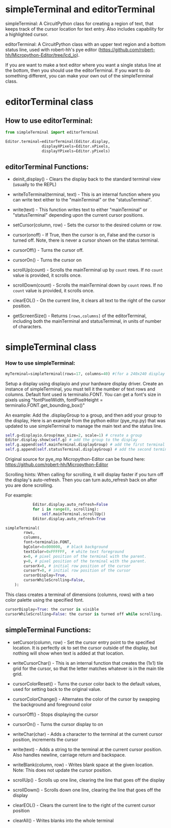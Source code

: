 # simpleTerminal and editorTerminal

simpleTerminal:  A CircuitPython class for creating a region of text, that keeps track of the cursor location for text entry.  Also includes capability for a highlighted cursor.

editorTerminal: A CircuitPython class with an upper text region and a bottom status line, used with robert-hh's pye editor (https://github.com/robert-hh/Micropython-Editor/tree/lcd_io).

If you are want to make a text editor where you want a single status line at the bottom, then you should use the editorTerminal.  If you want to do something different, you can make your own out of the simpleTerminal class.

# editorTerminal class

## How to use editorTerminal:
```python
from simpleTerminal import editorTerminal

Editor.terminal=editorTerminal(Editor.display, 
				displayXPixels=Editor.xPixels,
				displayYPixels=Editor.yPixels)
```                

## editorTerminal Functions:

- deinit_display() - Clears the display back to the standard terminal view (usually to the REPL)

- writeToTerminal(terminal, text) - This is an internal function where you can write text either to the "mainTerminal" or the "statusTerminal".

- write(text) - This function writes text to either "mainTerminal" or "statusTerminal" depending upon the current cursor positions.

- setCursor(column, row) - Sets the cursor to the desired column or row.  

- cursor(onoff) - If True, then the cursor is on, False and the cursor is turned off.
	Note, there is never a cursor shown on the status terminal.

- cursorOff() - Turns the cursor off.

- cursorOn() - Turns the cursor on

- scrollUp(count) - Scrolls the mainTerminal up by `count` rows.  If no `count` value is provided, it scrolls once.

- scrollDown(count) - Scrolls the mainTerminal down by `count` rows.  If no `count` value is provided, it scrolls once.

- clearEOL() - On the current line, it clears all text to the right of the cursor position.

- getScreenSize() - Returns `[rows,columns]` of the editorTerminal, including both the mainTerminal and statusTerminal, in units of number of characters.

# simpleTerminal class

### How to use simpleTerminal:
```python
myTerminal=simpleTerminal(rows=17, columns=40) #(for a 240x240 display using the default terminalio.FONT)
```

Setup a display using displayio and your hardware display driver.
Create an instance of simpleTerminal, you must tell it the number of text
rows and columns.
Default font used is terminalio.FONT.
You can get a font's size in pixels using "fontPixelWidth, fontPixelHeight = terminalio.FONT.get_bounding_box()"

An example:
Add the .displayGroup to a group, and then add your group to the display,
Here is an example from the python editor (pye_mp.py) that was updated
to use simpleTerminal to manage the main text and the status line.

```python
self.g=displayio.Group(max_size=2, scale=1) # create a group
Editor.display.show(self.g) # add the group to the display
self.g.append(self.mainTerminal.displayGroup) # add the first terminal's displayGroup to my main group
self.g.append(self.statusTerminal.displayGroup) # add the second terminal's displayGroup to my main group
```

Original source for pye_mp Micropython-Editor can be found here:
     https://github.com/robert-hh/Micropython-Editor


Scrolling hints:
When calling for scrolling, it will display faster if you turn
off the display's auto-refresh. Then you can turn auto_refresh
back on after you are done scrolling.

For example:
```python
            Editor.display.auto_refresh=False
            for i in range(0, scrolling):
                self.mainTerminal.scrollUp()
            Editor.display.auto_refresh=True

simpleTerminal(
        rows,
        columns,
        font=terminalio.FONT,
        bgColor=0x000000,  # black background
        textColor=0xFFFFFF,  # white text foreground
        x=0, # pixel position of the terminal with the parent.
        y=0, # pixel position of the terminal with the parent.
        cursorX=0, # initial row position of the cursor
        cursorY=0, # initial row position of the cursor
        cursorDisplay=True,
        cursorWhileScrolling=False,
    ):
```


This class creates a terminal of dimensions (columns, rows) with a two color palette using the specified font.  

```python
cursorDisplay=True: the cursor is visible
cursorWhileScrolling=False: the cursor is turned off while scrolling.
```

## simpleTerminal Functions:
- setCursor(column, row) - Set the cursor entry point to the specified location.  It is perfectly ok to set the cursor outside of the display, but nothing will show when text is added at that location.

- writeCursorChar() - This is an internal function that creates the (1x1) tile grid for the cursor, so that the letter matches whatever is in the main tile grid.

- cursorColorReset() - Turns the cursor color back to the default values, used for setting back to the original value.

- cursorColorChange() - Alternates the color of the cursor by swapping the background and foreground color

- cursorOff() - Stops displaying the cursor

- cursorOn() - Turns the cursor display to on

- writeChar(char) - Adds a character to the terminal at the current cursor position, increments the cursor

- write(text) - Adds a string to the terminal at the current cursor position.  Also handles newline, carriage return and backspace.

- writeBlank(column, row) - Writes  blank space at the given location.  Note: This does not update the cursor position.

- scrollUp() - Scrolls up one line, clearing the line that goes off the display

- scrollDown() - Scrolls down one line, clearing the line that goes off the display

- clearEOL() - Clears the current line to the right of the current cursor position

- clearAll() - Writes blanks into the whole terminal
